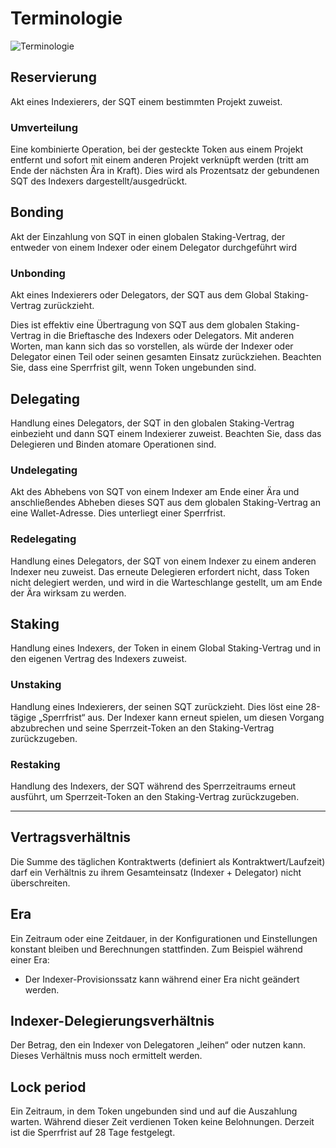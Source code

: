 # Terminologie

![Terminologie](/assets/img/terminology.png)

## **Reservierung**

Akt eines Indexierers, der SQT einem bestimmten Projekt zuweist.

### **Umverteilung**

Eine kombinierte Operation, bei der gesteckte Token aus einem Projekt entfernt und sofort mit einem anderen Projekt verknüpft werden (tritt am Ende der nächsten Ära in Kraft). Dies wird als Prozentsatz der gebundenen SQT des Indexers dargestellt/ausgedrückt.

## **Bonding**

Akt der Einzahlung von SQT in einen globalen Staking-Vertrag, der entweder von einem Indexer oder einem Delegator durchgeführt wird

### **Unbonding**

Akt eines Indexierers oder Delegators, der SQT aus dem Global Staking-Vertrag zurückzieht.

Dies ist effektiv eine Übertragung von SQT aus dem globalen Staking-Vertrag in die Brieftasche des Indexers oder Delegators. Mit anderen Worten, man kann sich das so vorstellen, als würde der Indexer oder Delegator einen Teil oder seinen gesamten Einsatz zurückziehen. Beachten Sie, dass eine Sperrfrist gilt, wenn Token ungebunden sind.

## **Delegating**

Handlung eines Delegators, der SQT in den globalen Staking-Vertrag einbezieht und dann SQT einem Indexierer zuweist. Beachten Sie, dass das Delegieren und Binden atomare Operationen sind.

### **Undelegating**

Akt des Abhebens von SQT von einem Indexer am Ende einer Ära und anschließendes Abheben dieses SQT aus dem globalen Staking-Vertrag an eine Wallet-Adresse. Dies unterliegt einer Sperrfrist.

### **Redelegating**

Handlung eines Delegators, der SQT von einem Indexer zu einem anderen Indexer neu zuweist. Das erneute Delegieren erfordert nicht, dass Token nicht delegiert werden, und wird in die Warteschlange gestellt, um am Ende der Ära wirksam zu werden.

## **Staking**

Handlung eines Indexers, der Token in einem Global Staking-Vertrag und in den eigenen Vertrag des Indexers zuweist.

### **Unstaking**

Handlung eines Indexierers, der seinen SQT zurückzieht. Dies löst eine 28-tägige „Sperrfrist“ aus. Der Indexer kann erneut spielen, um diesen Vorgang abzubrechen und seine Sperrzeit-Token an den Staking-Vertrag zurückzugeben.

### **Restaking**

Handlung des Indexers, der SQT während des Sperrzeitraums erneut ausführt, um Sperrzeit-Token an den Staking-Vertrag zurückzugeben.

---

## **Vertragsverhältnis**

Die Summe des täglichen Kontraktwerts (definiert als Kontraktwert/Laufzeit) darf ein Verhältnis zu ihrem Gesamteinsatz (Indexer + Delegator) nicht überschreiten.

## **Era**

Ein Zeitraum oder eine Zeitdauer, in der Konfigurationen und Einstellungen konstant bleiben und Berechnungen stattfinden. Zum Beispiel während einer Era:

- Der Indexer-Provisionssatz kann während einer Era nicht geändert werden.

## **Indexer-Delegierungsverhältnis**

Der Betrag, den ein Indexer von Delegatoren „leihen“ oder nutzen kann. Dieses Verhältnis muss noch ermittelt werden.

## **Lock period**

Ein Zeitraum, in dem Token ungebunden sind und auf die Auszahlung warten. Während dieser Zeit verdienen Token keine Belohnungen. Derzeit ist die Sperrfrist auf 28 Tage festgelegt.

